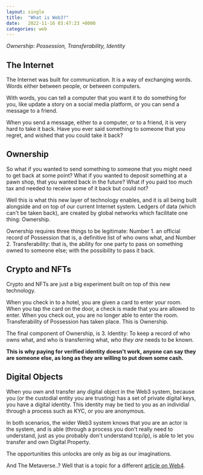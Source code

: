 ```yaml
---
layout: single
title:  "What is Web3?"
date:   2022-11-16 03:47:23 +0000
categories: web
---
```


*Ownership: Possession, Transferability, Identity*

## The Internet

The Internet was built for communication.
It is a way of exchanging words.
Words either between people, or between computers.

With words, you can tell a computer that you want it to do something for you, like update a story on a social media platform, or you can send a message to a friend.

When you send a message, either to a computer, or to a friend, it is very hard to take it back. Have you ever said something to someone that you regret, and wished that you could take it back?

## Ownership

So what if you wanted to send something to someone that you might need to get back at some point?
What if you wanted to deposit something at a pawn shop, that you wanted back in the future?
What if you paid too much tax and needed to receive some of it back but could not?

Well this is what this new layer of technology enables, and it is all being built alongside and on top of our current Internet system. Ledgers of data (which can't be taken back), are created by global networks which facilitate one thing: Ownership.

Ownership requires three things to be legitimate: Number 1. an official record of Possession that is, a definitive list of who owns what, and Number 2. Transferability: that is, the ability for one party to pass on something owned to someone else; with the possibility to pass it back.

## Crypto and NFTs

Crypto and NFTs are just a big experiment built on top of this new technology.

When you check in to a hotel, you are given a card to enter your room. When you tap the card on the door, a check is made that you are allowed to enter. When you check out, you are no longer able to enter the room. Transferability of Possession has taken place. This is Ownership.

The final component of Ownership, is 3. Identity: To keep a record of who owns what, and who is transferring what, *who they are* needs to be known.

**This is why paying for verified identity doesn't work, anyone can say they are someone else, as long as they are willing to put down some cash.**

## Digital Objects

When you own and transfer any digital object in the Web3 system, because you (or the custodial entity you are trusting) has a set of private digital keys, you have a digital identity. This identity may be tied to you as an individial through a process such as KYC, or you are anonymous.

In both scenarios, the wider Web3 system knows that you are an actor is the system, and is able (through a process you don't really need to understand, just as you probably don't understand tcp/ip), is able to let you transfer and own Digital Property.

The opportunities this unlocks are only as big as our imaginations.

And The Metaverse..? Well that is a topic for a different [article on Web4][what-is-web-4].


[what-is-web-4]: https://www.igi-global.com/dictionary/overview-differentiation-evolutionary-steps-web/35103
